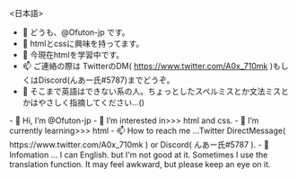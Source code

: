 <日本語>
- 👋 どうも、@Ofuton-jp です。
- 👀 htmlとcssに興味を持ってます。
- 🌱 今現在htmlを学習中です。
- 📫 ご連絡の際は TwitterのDM( https://www.twitter.com/A0x_710mk )もしくはDiscord(んあー氏#5787)までどうぞ。
- 🛑 そこまで英語はできない系の人。ちょっとしたスペルミスとか文法ミスとかはやさしく指摘してください...()

<English>
- 👋 Hi, I’m @Ofuton-jp
- 👀 I’m interested in>>> html and css.
- 🌱 I’m currently learning>>> html
- 📫 How to reach me ...Twitter DirectMessage( https://www.twitter.com/A0x_710mk ) or Discord( んあー氏#5787 ).
- 🛑 Infomation ... I can English. but I'm not good at it. Sometimes I use the translation function. It may feel awkward, but please keep an eye on it.

<!---
Ofuton-jp/Ofuton-jp is a ✨ special ✨ repository because its `README.md` (this file) appears on your GitHub profile.
You can click the Preview link to take a look at your changes.
--->
